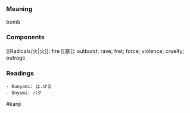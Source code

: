 ### Meaning

bomb

### Components

[[Radicals/火|火]]: fire [[暴]]: outburst; rave; fret; force; violence; cruelty; outrage

### Readings

```
- Kunyomi: は.ぜる
- Onyomi: バク
```

#kanji